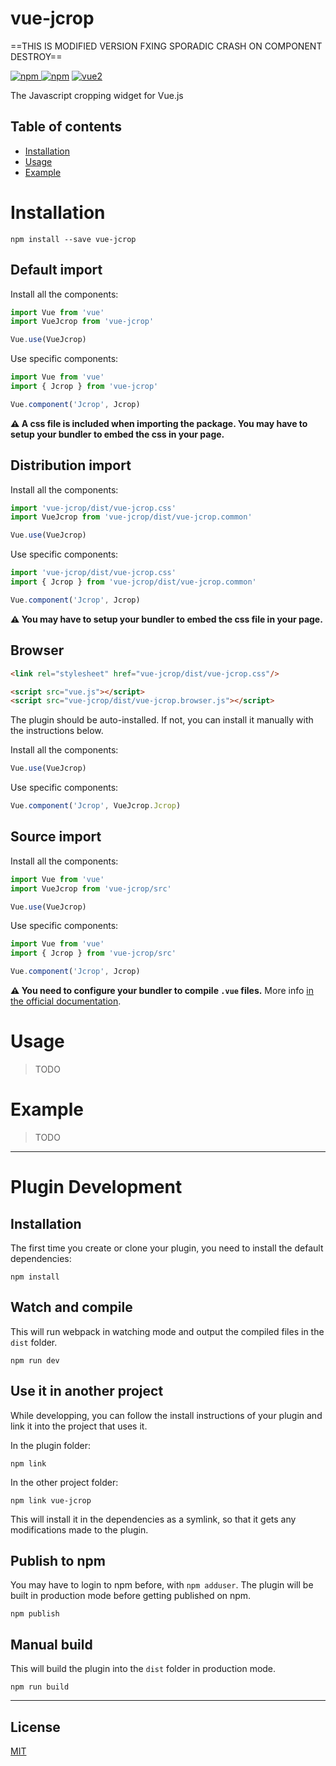 # vue-jcrop

==THIS IS MODIFIED VERSION FXING SPORADIC CRASH ON COMPONENT DESTROY==

[![npm](https://img.shields.io/npm/v/vue-jcrop.svg) ![npm](https://img.shields.io/npm/dm/vue-jcrop.svg)](https://www.npmjs.com/package/vue-jcrop)
[![vue2](https://img.shields.io/badge/vue-2.x-brightgreen.svg)](https://vuejs.org/)

The Javascript cropping widget for Vue.js

## Table of contents

- [Installation](#installation)
- [Usage](#usage)
- [Example](#example)

# Installation

```
npm install --save vue-jcrop
```

## Default import

Install all the components:

```javascript
import Vue from 'vue'
import VueJcrop from 'vue-jcrop'

Vue.use(VueJcrop)
```

Use specific components:

```javascript
import Vue from 'vue'
import { Jcrop } from 'vue-jcrop'

Vue.component('Jcrop', Jcrop)
```

**⚠️ A css file is included when importing the package. You may have to setup your bundler to embed the css in your page.**

## Distribution import

Install all the components:

```javascript
import 'vue-jcrop/dist/vue-jcrop.css'
import VueJcrop from 'vue-jcrop/dist/vue-jcrop.common'

Vue.use(VueJcrop)
```

Use specific components:

```javascript
import 'vue-jcrop/dist/vue-jcrop.css'
import { Jcrop } from 'vue-jcrop/dist/vue-jcrop.common'

Vue.component('Jcrop', Jcrop)
```

**⚠️ You may have to setup your bundler to embed the css file in your page.**

## Browser

```html
<link rel="stylesheet" href="vue-jcrop/dist/vue-jcrop.css"/>

<script src="vue.js"></script>
<script src="vue-jcrop/dist/vue-jcrop.browser.js"></script>
```

The plugin should be auto-installed. If not, you can install it manually with the instructions below.

Install all the components:

```javascript
Vue.use(VueJcrop)
```

Use specific components:

```javascript
Vue.component('Jcrop', VueJcrop.Jcrop)
```

## Source import

Install all the components:

```javascript
import Vue from 'vue'
import VueJcrop from 'vue-jcrop/src'

Vue.use(VueJcrop)
```

Use specific components:

```javascript
import Vue from 'vue'
import { Jcrop } from 'vue-jcrop/src'

Vue.component('Jcrop', Jcrop)
```

**⚠️ You need to configure your bundler to compile `.vue` files.** More info [in the official documentation](https://vuejs.org/v2/guide/single-file-components.html).

# Usage

> TODO

# Example

> TODO

---

# Plugin Development

## Installation

The first time you create or clone your plugin, you need to install the default dependencies:

```
npm install
```

## Watch and compile

This will run webpack in watching mode and output the compiled files in the `dist` folder.

```
npm run dev
```

## Use it in another project

While developping, you can follow the install instructions of your plugin and link it into the project that uses it.

In the plugin folder:

```
npm link
```

In the other project folder:

```
npm link vue-jcrop
```

This will install it in the dependencies as a symlink, so that it gets any modifications made to the plugin.

## Publish to npm

You may have to login to npm before, with `npm adduser`. The plugin will be built in production mode before getting published on npm.

```
npm publish
```

## Manual build

This will build the plugin into the `dist` folder in production mode.

```
npm run build
```

---

## License

[MIT](http://opensource.org/licenses/MIT)
